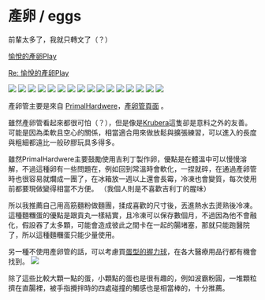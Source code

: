 產卵 / eggs
===
前輩太多了，我就只轉文了（？）

[愉悅的產卵Play](https://www.ptt.cc/bbs/LGBT_SEX/M.1525186730.A.6F2.html)

[Re: 愉悅的產卵Play](https://www.ptt.cc/bbs/LGBT_SEX/M.1526296556.A.132.html)

![](imgs/eggs/t01.jpg)
![](imgs/eggs/t02.jpg)
![](imgs/eggs/t03.jpg)
![](imgs/eggs/t04.jpg)
![](imgs/eggs/t05.jpg)
![](imgs/eggs/t06.jpg)
![](imgs/eggs/t07.jpg)
![](imgs/eggs/t08.jpg)
![](imgs/eggs/t09.jpg)
![](imgs/eggs/t10.jpg)
![](imgs/eggs/t11.jpg)
![](imgs/eggs/t12.jpg)
![](imgs/eggs/t13.jpg)
![](imgs/eggs/t14.jpg)
![](imgs/eggs/t15.jpg)
![](imgs/eggs/t16.jpg)

產卵管主要是來自 [PrimalHardwere](https://www.primalhardwere.com/)，[產卵管頁面](https://www.primalhardwere.com/category/ovipositors) 。

雖然產卵管看起來都很可怕（？），但是像是[Krubera](https://www.primalhardwere.com/product/OKR)這隻卻是意料之外的友善。可能是因為柔軟且空心的關係，相當適合用來做放鬆與擴張練習，可以進入的長度與粗細都遠比一般矽膠玩具多得多。

雖然PrimalHardwere主要鼓勵使用吉利丁製作卵，優點是在體溫中可以慢慢溶解，不過這種卵有一些問題在，例如回到常溫時會軟化，一捏就碎，在通過產卵管時也很容易就爛成一團了，在冰箱放一週以上還會長霉，冷凍也會變質，每次使用前都要現做變得相當不方便。 （我個人則是不喜歡吉利丁的腥味）

所以我推薦自己用高筋麵粉做麵團，揉成喜歡的尺寸後，丟進熱水去燙熟後冷凍。這種麵糰蛋的優點是跟貢丸一樣結實，且冷凍可以保存數個月，不過因為他不會融化，假設吞了太多顆，可能會造成彼此之間卡在一起的腸堵塞，那就只能跑醫院了，所以這種麵糰蛋只能少量使用。

另一種不使用產卵管的話，可以考慮買[蛋型的握力球](https://www.ez66.com.tw/products/soft-gel-egg%E6%89%8B%E9%83%A8%E6%8F%A1%E5%8A%9B%E7%90%83%E3%80%90sp-047-1%E3%80%91)，在各大醫療用品行都有機會找到。
![](imgs/eggs_01.jpeg)

除了這些比較大顆一點的蛋，小顆點的蛋也是很有趣的，例如波霸粉圓，一堆顆粒擠在直腸裡，被手指攪拌時的四處碰撞的觸感也是相當棒的，十分推薦。